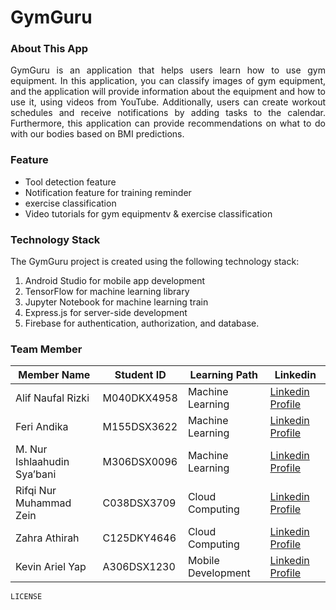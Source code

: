 # GymGuru
### About This App
<p align="justify">
GymGuru is an application that helps users learn how to use gym equipment. In this application, you can classify images of gym equipment, and the application will provide information about the equipment and how to use it, using videos from YouTube. Additionally, users can create workout schedules and receive notifications by adding tasks to the calendar. Furthermore, this application can provide recommendations on what to do with our bodies based on BMI predictions.
</p>

### Feature
* Tool detection feature
* Notification feature for training reminder
* exercise classification
* Video tutorials for gym equipmentv & exercise classification

### Technology Stack
The GymGuru project is created using the following technology stack:
1. Android Studio for mobile app development
2. TensorFlow for machine learning library
3. Jupyter Notebook for machine learning train
4. Express.js for server-side development
5. Firebase for authentication, authorization, and database.

### Team Member
| Member Name                 | Student ID  | Learning Path      | Linkedin                                                                           |
|-----------------------------|-------------|--------------------|------------------------------------------------------------------------------------|
| Alif Naufal Rizki           | M040DKX4958 | Machine Learning   | [Linkedin Profile](https://www.linkedin.com/in/alif-naufal-rizki-731708217/)       |
| Feri Andika                 | M155DSX3622 | Machine Learning   | [Linkedin Profile](https://www.linkedin.com/in/feri-andika-887a9a24a/)             |
| M. Nur Ishlaahudin Sya’bani | M306DSX0096 | Machine Learning   | [Linkedin Profile](https://www.linkedin.com/in/ishlaahudin-sya-bani-927638207/)    |
| Rifqi Nur Muhammad Zein     | C038DSX3709 | Cloud Computing    | [Linkedin Profile](https://www.linkedin.com/in/rifqi-nur-muhammad-zein-2b2a55220/) |
| Zahra Athirah               | C125DKY4646 | Cloud Computing    | [Linkedin Profile](https://www.linkedin.com/in/zahraathirah)                       |
| Kevin Ariel Yap             | A306DSX1230 | Mobile Development | [Linkedin Profile](https://www.linkedin.com/in/kevin-yap-1697b8235/)               |


`LICENSE`
